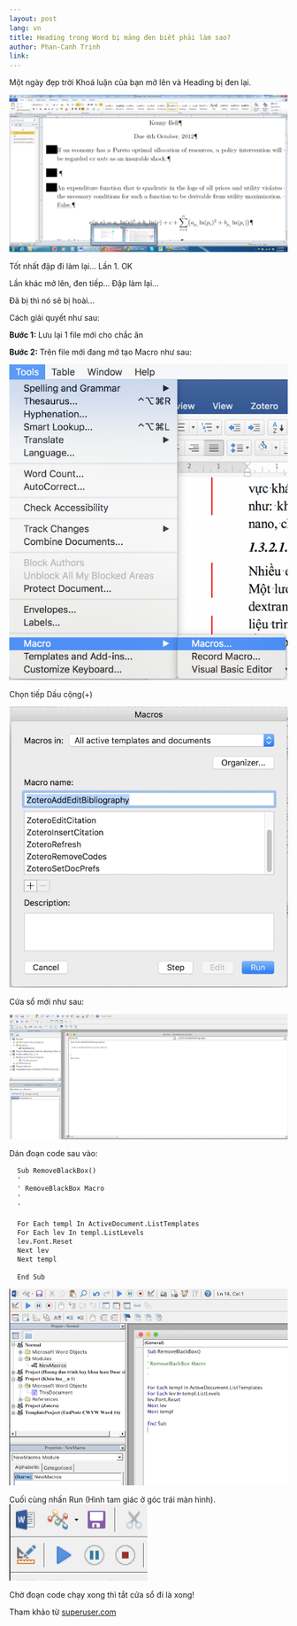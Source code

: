 ```yaml
---
layout: post
lang: vn
title: Heading trong Word bị mảng đen biết phải làm sao?
author: Phan-Canh Trinh
link: 
---
```


Một ngày đẹp trời Khoá luận của bạn mở lên và Heading bị đen lại.

![](/images/vn_tut/header-den-word/p1.png)

Tốt nhất đập đi làm lại\... Lần 1. OK

Lần khác mở lên, đen tiếp\... Đập làm lại\...

Đã bị thì nó sẽ bị hoài\...

Cách giải quyết như sau:

**Bước 1:** Lưu lại 1 file mới cho chắc ăn

**Bước 2:** Trên file mới đang mở tạo Macro như sau:

![](/images/vn_tut/header-den-word/p2.png)

Chọn tiếp Dấu cộng(+) 

![](/images/vn_tut/header-den-word/p3.png)

Cửa sổ mới như sau:

![](/images/vn_tut/header-den-word/p4.png)

Dán đoạn code sau vào:

      Sub RemoveBlackBox()
      '
      ' RemoveBlackBox Macro
      '
      '
      
      For Each templ In ActiveDocument.ListTemplates
      For Each lev In templ.ListLevels
      lev.Font.Reset
      Next lev
      Next templ
      
      End Sub

![](/images/vn_tut/header-den-word/p5.png)

Cuối cùng nhấn Run (Hình tam giác ở góc trái màn hình).\
![](/images/vn_tut/header-den-word/p6.png)

Chờ đoạn code chạy xong thì tắt cửa sổ đi là xong!

Tham khảo từ [superuser.com](https://superuser.com/questions/521659/numbering-in-ms-word-turned-into-black-boxes)
